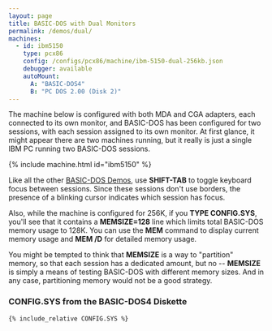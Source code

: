```yaml
---
layout: page
title: BASIC-DOS with Dual Monitors
permalink: /demos/dual/
machines:
  - id: ibm5150
    type: pcx86
    config: /configs/pcx86/machine/ibm-5150-dual-256kb.json
    debugger: available
    autoMount:
      A: "BASIC-DOS4"
      B: "PC DOS 2.00 (Disk 2)"
---
```


The machine below is configured with both MDA and CGA adapters, each
connected to its own monitor, and BASIC-DOS has been configured for two
sessions, with each session assigned to its own monitor.  At first glance,
it might appear there are two machines running, but it really is just a
single IBM PC running two BASIC-DOS sessions.

{% include machine.html id="ibm5150" %}

Like all the other [BASIC-DOS Demos](../), use **SHIFT-TAB** to toggle
keyboard focus between sessions.  Since these sessions don't use borders,
the presence of a blinking cursor indicates which session has focus.

Also, while the machine is configured for 256K, if you **TYPE CONFIG.SYS**,
you'll see that it contains a **MEMSIZE=128** line which limits total BASIC-DOS
memory usage to 128K.  You can use the **MEM** command to display current
memory usage and **MEM /D** for detailed memory usage.

You might be tempted to think that **MEMSIZE** is a way to "partition" memory,
so that each session has a dedicated amount, but no -- **MEMSIZE** is simply
a means of testing BASIC-DOS with different memory sizes.  And in any case,
partitioning memory would not be a good strategy.

### **CONFIG.SYS** from the BASIC-DOS4 Diskette

```
{% include_relative CONFIG.SYS %}
```
